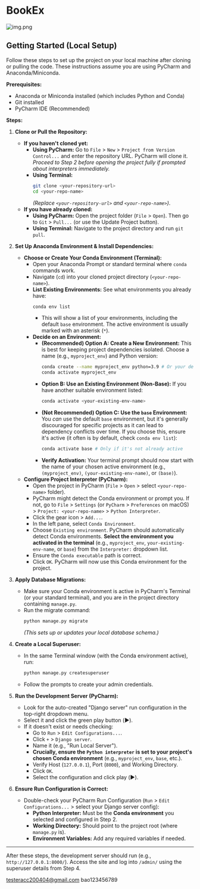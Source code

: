# BookEx

![img.png](https://media.cleanshot.cloud/media/81129/PD1Nuq3r6jSrjZcb7qzkhhk4KGKOdKnpIfx5VFjI.jpeg?Expires=1745790636&Signature=Z7teKznNVOlAbvdtZEP1N8FIXuLJ9-puaEQu2TYX9fD5yGGPojBHJlb0ZHzUXA8ro2YzuzI~7K7~cKpldMR43ziqddDHPM6ixWLtnzqO24f-xGsjC3iU4Cs0VYuAc6jCSBIzDJPp1e9evJxqVpxtyLG8GiezNg9eYNthSTF2pt76-oHFESdEWW~LK8eDkVhbNYTVd8mRRURt1jP-LZ0NGJLdQDgqckQVhK2~TQ-aJJJ60LuLedXCuWo8F30afOCVYxhcB0YIcDOxBJ9BuKfWNdBhEOanQXU0E6NKkInRRA5u7qj~WgcjN-EcsmH9kIm-z3ZefFrZ6sHXqyklQd0Fiw__&Key-Pair-Id=K269JMAT9ZF4GZ)

## Getting Started (Local Setup)

Follow these steps to set up the project on your local machine after cloning or pulling the code. These instructions assume you are using PyCharm and
Anaconda/Miniconda.

**Prerequisites:**

* Anaconda or Miniconda installed (which includes Python and Conda)
* Git installed
* PyCharm IDE (Recommended)

**Steps:**

1. **Clone or Pull the Repository:**
    * **If you haven't cloned yet:**
        * **Using PyCharm:** Go to `File` > `New` > `Project from Version Control...` and enter the repository URL. PyCharm will clone it. *Proceed to
          Step 2 before opening the project fully if prompted about interpreters immediately.*
        * **Using Terminal:**
          ```bash
          git clone <your-repository-url>
          cd <your-repo-name>
          ```
          *(Replace `<your-repository-url>` and `<your-repo-name>`)*.
    * **If you have already cloned:**
        * **Using PyCharm:** Open the project folder (`File` > `Open`). Then go to `Git` > `Pull...` (or use the Update Project button).
        * **Using Terminal:** Navigate to the project directory and run `git pull`.

2. **Set Up Anaconda Environment & Install Dependencies:**
    * **Choose or Create Your Conda Environment (Terminal):**
        * Open your Anaconda Prompt or standard terminal where `conda` commands work.
        * Navigate (`cd`) into your cloned project directory (`<your-repo-name>`).
        * **List Existing Environments:** See what environments you already have:
          ```bash
          conda env list
          ```
            * This will show a list of your environments, including the default `base` environment. The active environment is usually marked with an
              asterisk (`*`).
        * **Decide on an Environment:**
            * **(Recommended) Option A: Create a New Environment:** This is best for keeping project dependencies isolated. Choose a name (e.g.,
              `myproject_env`) and Python version:
              ```bash
              conda create --name myproject_env python=3.9 # Or your desired Python 3.x version
              conda activate myproject_env
              ```
            * **Option B: Use an Existing Environment (Non-Base):** If you have another suitable environment listed:
              ```bash
              conda activate <your-existing-env-name>
              ```
            * **(Not Recommended) Option C: Use the `base` Environment:** You *can* use the default `base` environment, but it's generally discouraged
              for specific projects as it can lead to dependency conflicts over time. If you choose this, ensure it's active (it often is by
              default, check `conda env list`):
              ```bash
              conda activate base # Only if it's not already active
              ```
            * **Verify Activation:** Your terminal prompt should now start with the name of your chosen active environment (e.g., `(myproject_env)`,
              `(your-existing-env-name)`, or `(base)`).
    * **Configure Project Interpreter (PyCharm):**
        * Open the project in PyCharm (`File` > `Open` > select `<your-repo-name>` folder).
        * PyCharm might detect the Conda environment or prompt you. If not, go to `File` > `Settings` (or `PyCharm` > `Preferences` on macOS) >
          `Project: <your-repo-name>` > `Python Interpreter`.
        * Click the gear icon > `Add...`.
        * In the left pane, select `Conda Environment`.
        * Choose `Existing environment`. PyCharm should automatically detect Conda environments. **Select the environment you activated in the
          terminal** (e.g., `myproject_env`, `your-existing-env-name`, or `base`) from the `Interpreter:` dropdown list.
        * Ensure the `Conda executable` path is correct.
        * Click `OK`. PyCharm will now use this Conda environment for the project.

3. **Apply Database Migrations:**
    * Make sure your Conda environment is active in PyCharm's Terminal (or your standard terminal), and you are in the project directory containing
      `manage.py`.
    * Run the migrate command:
      ```bash
      python manage.py migrate
      ```
      *(This sets up or updates your local database schema.)*

4. **Create a Local Superuser:**
    * In the same Terminal window (with the Conda environment active), run:
      ```bash
      python manage.py createsuperuser
      ```
    * Follow the prompts to create your admin credentials.

5. **Run the Development Server (PyCharm):**
    * Look for the auto-created "Django server" run configuration in the top-right dropdown menu.
    * Select it and click the green play button (▶️).
    * If it doesn't exist or needs checking:
        * Go to `Run` > `Edit Configurations...`.
        * Click `+` > `Django server`.
        * Name it (e.g., "Run Local Server").
        * **Crucially, ensure the `Python interpreter` is set to your project's chosen Conda environment** (e.g., `myproject_env`, `base`, etc.).
        * Verify Host (`127.0.0.1`), Port (`8000`), and Working Directory.
        * Click `OK`.
        * Select the configuration and click play (▶️).

6. **Ensure Run Configuration is Correct:**
    * Double-check your PyCharm Run Configuration (`Run` > `Edit Configurations...` > select your Django server config):
        * **Python Interpreter:** Must be the **Conda environment** you selected and configured in Step 2.
        * **Working Directory:** Should point to the project root (where `manage.py` is).
        * **Environment Variables:** Add any required variables if needed.

---

After these steps, the development server should run (e.g., `http://127.0.0.1:8000/`). Access the site and log into `/admin/` using the superuser
details from Step 4.

testeracc200404@gmail.com
bao123456789
